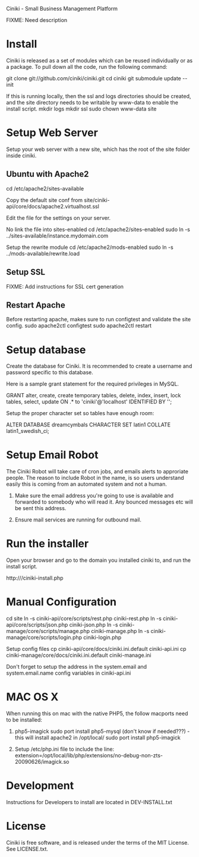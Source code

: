 Ciniki - Small Business Management Platform

FIXME: Need description


Install
=======
Ciniki is released as a set of modules which can be reused individually or as a package.
To pull down all the code, run the following command:

git clone git://github.com/ciniki/ciniki.git
cd ciniki
git submodule update --init

If this is running locally, then the ssl and logs directories should be created, and
the site directory needs to be writable by www-data to enable the install script.
mkdir logs
mkdir ssl
sudo chown www-data site


Setup Web Server
================
Setup your web server with a new site, which has the root of the site folder inside ciniki.

Ubuntu with Apache2
-------------------
cd /etc/apache2/sites-available

Copy the default site conf from site/ciniki-api/core/docs/apache2.virtualhost.ssl

Edit the file for the settings on your server.

No link the file into sites-enabled
cd /etc/apache2/sites-enabled
sudo ln -s ../sites-available/instance.mydomain.com

Setup the rewrite module
cd /etc/apache2/mods-enabled
sudo ln -s ../mods-available/rewrite.load

Setup SSL
---------
FIXME: Add instructions for SSL cert generation

Restart Apache
--------------
Before restarting apache, makes sure to run configtest and validate the site config.
sudo apache2ctl configtest
sudo apache2ctl restart

Setup database
==============
Create the database for Ciniki.  It is recommended to create a username and password
specific to this database.  

Here is a sample grant statement for the required privileges in MySQL.

GRANT alter, create, create temporary tables, delete, index, insert, lock tables, select, update ON <instancename>.\* to 'ciniki'@'localhost' IDENTIFIED BY '<min32randomcharacterpassword>';

Setup the proper character set so tables have enough room:

ALTER DATABASE dreamcymbals CHARACTER SET latin1 COLLATE latin1_swedish_ci;


Setup Email Robot
=================
The Ciniki Robot will take care of cron jobs, and emails alerts to approriate people.
The reason to include Robot in the name, is so users understand easily this is coming
from an automated system and not a human.

1. Make sure the email address you're going to use is available and forwarded to 
   somebody who will read it.  Any bounced messages etc will be sent this address.

2. Ensure mail services are running for outbound mail.


Run the installer
=================
Open your browser and go to the domain you installed ciniki to, and run the install script.

http://<hostname>/ciniki-install.php



Manual Configuration
====================
cd site
ln -s ciniki-api/core/scripts/rest.php ciniki-rest.php
ln -s ciniki-api/core/scripts/json.php ciniki-json.php
ln -s ciniki-manage/core/scripts/manage.php ciniki-manage.php
ln -s ciniki-manage/core/scripts/login.php ciniki-login.php

Setup config files
cp ciniki-api/core/docs/ciniki.ini.default ciniki-api.ini
cp ciniki-manage/core/docs/ciniki.ini.default ciniki-manage.ini

Don't forget to setup the address in the system.email and system.email.name config variables in ciniki-api.ini



MAC OS X
========
When running this on mac with the native PHP5, the follow macports need to be installed:

1. php5-imagick
	sudo port install php5-mysql (don't know if needed???)
		- this will install apache2 in /opt/local/
	sudo port install php5-imagick

2. Setup /etc/php.ini file to include the line:
	extension=/opt/local/lib/php/extensions/no-debug-non-zts-20090626/imagick.so


Development
===========
Instructions for Developers to install are located in DEV-INSTALL.txt



License
=======
Ciniki is free software, and is released under the terms of the MIT License. See LICENSE.txt.
